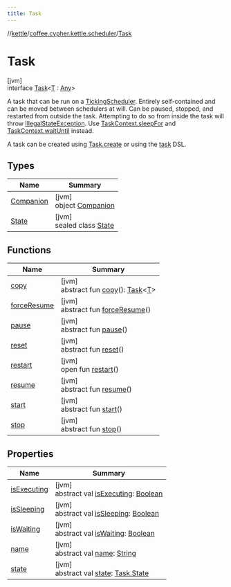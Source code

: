 ```yaml
---
title: Task
---
```

//[kettle](../../../index.html)/[coffee.cypher.kettle.scheduler](../index.html)/[Task](index.html)



# Task



[jvm]\
interface [Task](index.html)&lt;[T](index.html) : [Any](https://kotlinlang.org/api/latest/jvm/stdlib/kotlin/-any/index.html)&gt;

A task that can be run on a [TickingScheduler](../-ticking-scheduler/index.html). Entirely self-contained and can be moved between schedulers at will. Can be paused, stopped, and restarted from outside the task. Attempting to do so from inside the task will throw [IllegalStateException](https://kotlinlang.org/api/latest/jvm/stdlib/kotlin/-illegal-state-exception/index.html). Use [TaskContext.sleepFor](../-task-context/sleep-for.html) and [TaskContext.waitUntil](../-task-context/wait-until.html) instead.



A task can be created using [Task.create](-companion/create.html) or using the [task](../task.html) DSL.



## Types


| Name | Summary |
|---|---|
| [Companion](-companion/index.html) | [jvm]<br>object [Companion](-companion/index.html) |
| [State](-state/index.html) | [jvm]<br>sealed class [State](-state/index.html) |


## Functions


| Name | Summary |
|---|---|
| [copy](copy.html) | [jvm]<br>abstract fun [copy](copy.html)(): [Task](index.html)&lt;[T](index.html)&gt; |
| [forceResume](force-resume.html) | [jvm]<br>abstract fun [forceResume](force-resume.html)() |
| [pause](pause.html) | [jvm]<br>abstract fun [pause](pause.html)() |
| [reset](reset.html) | [jvm]<br>abstract fun [reset](reset.html)() |
| [restart](restart.html) | [jvm]<br>open fun [restart](restart.html)() |
| [resume](resume.html) | [jvm]<br>abstract fun [resume](resume.html)() |
| [start](start.html) | [jvm]<br>abstract fun [start](start.html)() |
| [stop](stop.html) | [jvm]<br>abstract fun [stop](stop.html)() |


## Properties


| Name | Summary |
|---|---|
| [isExecuting](is-executing.html) | [jvm]<br>abstract val [isExecuting](is-executing.html): [Boolean](https://kotlinlang.org/api/latest/jvm/stdlib/kotlin/-boolean/index.html) |
| [isSleeping](is-sleeping.html) | [jvm]<br>abstract val [isSleeping](is-sleeping.html): [Boolean](https://kotlinlang.org/api/latest/jvm/stdlib/kotlin/-boolean/index.html) |
| [isWaiting](is-waiting.html) | [jvm]<br>abstract val [isWaiting](is-waiting.html): [Boolean](https://kotlinlang.org/api/latest/jvm/stdlib/kotlin/-boolean/index.html) |
| [name](name.html) | [jvm]<br>abstract val [name](name.html): [String](https://kotlinlang.org/api/latest/jvm/stdlib/kotlin/-string/index.html) |
| [state](state.html) | [jvm]<br>abstract val [state](state.html): [Task.State](-state/index.html) |

